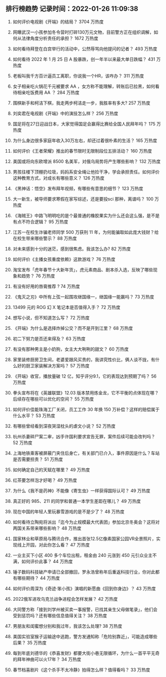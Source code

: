 
## 排行榜趋势 记录时间：2022-01-26 11:09:38
  
  1. 如何评价电视剧《开端》的结局？ 3704 万热度
    
  2. 网曝武汉一小孩参加冬令营时打碎130万元文物，目前警方正在组织调解，如何从法律角度分析责任的承担？ 1672 万热度
    
  3. 如何看待拜登在白宫举行的活动中，公然辱骂向他提问的记者？ 493 万热度
    
  4. 如何看待 2022 年 1 月 25 日 A 股暴跌，创一年半以来最大单日跌幅？ 431 万热度
    
  5. 老板叫我千方百计逼员工离职，你说我一个HR，该咋办？ 311 万热度
    
  6. 女子相亲吃火锅花千元被要求 AA ，女方称不能理解，转账后已拉黑，如何看待相亲吃饭费用 AA ？ 284 万热度
    
  7. 围棋新手和柯洁下棋，我走两步柯洁走一步，我胜率有多大? 257 万热度
    
  8. 刘奕君在电视剧《开端》中的演技怎么样？ 256 万热度
    
  9. 国足将在27日迎战日本，大家觉得国足会赢得比赛给全国人民拜年吗？ 175 万热度
    
  10. 为什么身边很多家庭年收入30万左右，却还过着很朴素的生活？ 165 万热度
    
  11. 如何评价《王者荣耀》推出的春节限时无限制段位五排活动？ 160 万热度
    
  12. 美国或将向东欧增派 8500 名美军，对俄乌局势将产生哪些影响？ 132 万热度
    
  13. 男孩往楼下顶棚扔垃圾，妈妈系安全绳让他捡干净，学会承担责任。如何评价这种教育方式，对成长有哪些意义？ 126 万热度
    
  14. 《黑神话：悟空》发布拜年视频，有哪些有意思的细节？ 123 万热度
    
  15. 大一新生，被导师要求寒假在家写综述，还是要投sci 那种，离谱吗？ 100 万热度
    
  16. 《海贼王》中路飞明明吃的是个最普通的橡胶果实为什么还会这么强，是不是有点不符合逻辑？ 95 万热度
    
  17. 江苏一在校生诈骗老师同学 500 万获刑 11 年，为何能骗取如此庞大钱财？给在校生带来哪些警示？ 88 万热度
    
  18. 对未来感到十分的迷茫，感到很焦虑。我该怎么办? 82 万热度
    
  19. 如何评价《主播女孩重度依赖》这款游戏？ 76 万热度
    
  20. 淘宝发布「虎年春节十大新年货」，虎元素商品、剧本杀入选，反映了哪些现象和趋势？ 76 万热度
    
  21. 有没有好用的唇膏推荐 ? 74 万热度
    
  22. 《鬼灭之刃》中所有上弦一起围攻继国缘一，继国缘一能赢吗？ 73 万热度
    
  23. 13499 元的 ROG 幻 X 笔记本是否值得入手？ 72 万热度
    
  24. 想写小说，但不知道怎么写？ 72 万热度
    
  25. 《开端》为什么是选择炸掉公交？而不是开到江里？ 68 万热度
    
  26. 初二下努力是否还来得及？ 63 万热度
    
  27. 有没有那种男主是小奶狗，女主大大咧咧的甜文？ 60 万热度
    
  28. 家里装修厨房卫生间，老婆爱跟风买贵的，我讲究性价比，俩人谈不拢，有什么好的厨卫家装解决方案吗？ 57 万热度
    
  29. 《开端》收官，播放量破 12 亿，知乎评分9.1，它的表现达到预期了吗？ 56 万热度
    
  30. 拳头宣布将在《英雄联盟》12.03 版本禁用炼金龙，它不平衡的点体现在哪？后续存在哪些可以优化的空间？ 55 万热度
    
  31. 如何评价佳能珠海工厂关闭，员工工作 30 年换 150 万补偿？这样的赔偿属于什么水平？ 53 万热度
    
  32. 有哪些曾经看到深夜哭湿枕头的虐文小说？ 52 万热度
    
  33. 杭州杀妻碎尸案二审，凶手许国利要求宣告无罪，案件后续可能会改判吗？ 52 万热度
    
  34. 上海地铁乘客被屏蔽门夹住后身亡，有关部门已介入，事件原因是什么？车站是否需要担责？ 51 万热度
    
  35. 如何确定自己的天赋在哪里？ 49 万热度
    
  36. 红茶要怎样泡才好喝？ 49 万热度
    
  37. 为什么《我不是药神》不能像《寄生虫》一样获得国际认可？ 49 万热度
    
  38. 真正好的 985、211 的同学和普通一本学生差距在哪儿？ 49 万热度
    
  39. 现在中国的年轻人里玩暴雪游戏的是不是少了？ 48 万热度
    
  40. 如何看待立陶宛将派出「迄今为止规模最大代表团」参加北京冬奥会？这将对两国关系带来哪些影响？ 48 万热度
    
  41. 国家林业和草原局与腾讯合作，推出首张12.5亿像素国家公园VR全景照片，实现线上开园，对此你怎么看？ 47 万热度
    
  42. 一业主买下小区 400 多个车位出租，租金由 240 元涨到 450 元引众业主不满，如何评价此事？ 44 万热度
    
  43. 锤子数码科技破产申请已全部撤回，罗永浩曾称年后重返科技行业，你对此都有哪些期待？ 44 万热度
    
  44. 如何评价周深为《奇迹·笨小孩》演唱的新愿曲《回到你身边》？ 43 万热度
    
  45. 2022俄军进攻乌克兰战争进程会怎样发展？ 42 万热度
    
  46. 大同警方称「接到刘学州被买卖一事报警，已找其亲生父母做笔录」，他们会受到惩罚吗？还有哪些信息值得关注？ 38 万热度
    
  47. 男朋友和闺蜜想分别和我过年，我该怎么处理? 38 万热度
    
  48. 美国实验室猴子运输途中逃跑，警方发通知称「危险别靠近」，可能造成哪些后果？ 35 万热度
    
  49. 每到年底刘德华的《恭喜发财》都要大街小巷无限循环，为什么一首平平无奇的拜年神曲可以火17年？ 34 万热度
    
  50. 春节档喜剧片《这个杀手不太冷静》拍得怎么样？值得看吗？ 33 万热度
    
